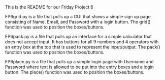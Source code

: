 This is the README for our Friday Project 6

FP6grid.py is a file that pulls up a GUI that shows a simple sign up page consisting of Name, Email, and Password with a login button. The grid() function was
used to position the boxes/buttons.

FP6pack.py is a file that pulls up an interface for a simple calculator that does not accept input. It has buttons for all 9 numbers and 4 operators with an entry box at
the top that is used to represent the input/output. The pack() function was used to position the boxes/buttons.

FP6place.py is a file that pulls up a simple login page with Username and Password where text is allowed to be put into the entry boxes and a login button. 
The place() function was used to position the boxes/buttons.
